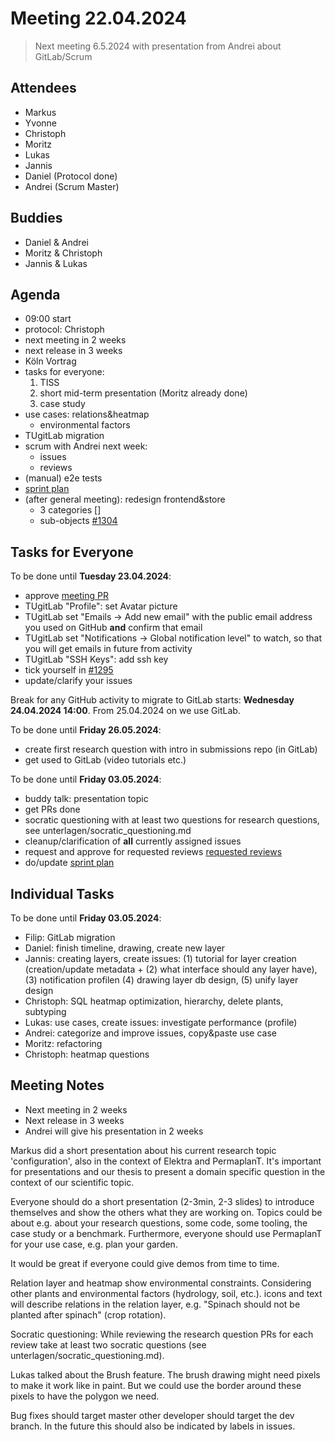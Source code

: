# Meeting 22.04.2024

> Next meeting 6.5.2024
> with presentation from Andrei about GitLab/Scrum

## Attendees

- Markus
- Yvonne
- Christoph
- Moritz
- Lukas
- Jannis
- Daniel (Protocol done)
- Andrei (Scrum Master)

## Buddies

- Daniel & Andrei
- Moritz & Christoph
- Jannis & Lukas

## Agenda

- 09:00 start
- protocol: Christoph
- next meeting in 2 weeks
- next release in 3 weeks
- Köln Vortrag
- tasks for everyone:
  1. TISS
  2. short mid-term presentation (Moritz already done)
  3. case study
- use cases: relations&heatmap
  - environmental factors
- TUgitLab migration
- scrum with Andrei next week:
  - issues
  - reviews
- (manual) e2e tests
- [sprint plan](https://project.permaplant.net)
- (after general meeting): redesign frontend&store
  - 3 categories []
  - sub-objects [#1304](https://issues.permaplant.net/1304)

## Tasks for Everyone

To be done until **Tuesday 23.04.2024**:

- approve [meeting PR](https://pull.permaplant.net/1327/files)
- TUgitLab "Profile": set Avatar picture
- TUgitLab set "Emails -> Add new email" with the public email address you used on GitHub **and** confirm that email
- TUgitLab set "Notifications -> Global notification level" to watch, so that you will get emails in future from activity
- TUgitLab "SSH Keys": add ssh key
- tick yourself in [#1295](https://issues.permaplant.net/1295)
- update/clarify your issues

Break for any GitHub activity to migrate to GitLab starts: **Wednesday 24.04.2024 14:00**.
From 25.04.2024 on we use GitLab.

To be done until **Friday 26.05.2024**:

- create first research question with intro in submissions repo (in GitLab)
- get used to GitLab (video tutorials etc.)

To be done until **Friday 03.05.2024**:

- buddy talk: presentation topic
- get PRs done
- socratic questioning with at least two questions for research questions, see unterlagen/socratic_questioning.md
- cleanup/clarification of **all** currently assigned issues
- request and approve for requested reviews [requested reviews](https://pulls.permaplant.net/?q=is%3Aopen+user-review-requested%3A%40me)
- do/update [sprint plan](https://project.permaplant.net)

## Individual Tasks

To be done until **Friday 03.05.2024**:

- Filip: GitLab migration
- Daniel: finish timeline, drawing, create new layer
- Jannis: creating layers, create issues: (1) tutorial for layer creation (creation/update metadata + (2) what interface should any layer have), (3) notification profilen (4) drawing layer db design, (5) unify layer design
- Christoph: SQL heatmap optimization, hierarchy, delete plants, subtyping
- Lukas: use cases, create issues: investigate performance (profile)
- Andrei: categorize and improve issues, copy&paste use case
- Moritz: refactoring
- Christoph: heatmap questions

## Meeting Notes

- Next meeting in 2 weeks
- Next release in 3 weeks
- Andrei will give his presentation in 2 weeks

Markus did a short presentation about his current research topic 'configuration', also in the context of Elektra and PermaplanT.
It's important for presentations and our thesis to present a domain specific question in the context of our scientific topic.

Everyone should do a short presentation (2-3min, 2-3 slides) to introduce themselves and show the others what they are working on.
Topics could be about e.g. about your research questions, some code, some tooling, the case study or a benchmark.
Furthermore, everyone should use PermaplanT for your use case, e.g. plan your garden.

It would be great if everyone could give demos from time to time.

Relation layer and heatmap show environmental constraints.
Considering other plants and environmental factors (hydrology, soil, etc.). icons and text will describe relations in the relation layer, e.g. "Spinach should not be planted after spinach" (crop rotation).

Socratic questioning: While reviewing the research question PRs for each review take at least two socratic questions (see unterlagen/socratic_questioning.md).

Lukas talked about the Brush feature.
The brush drawing might need pixels to make it work like in paint.
But we could use the border around these pixels to have the polygon we need.

Bug fixes should target master other developer should target the dev branch.
In the future this should also be indicated by labels in issues.
